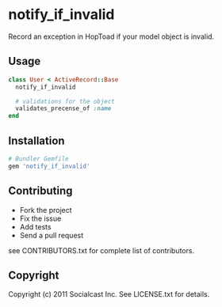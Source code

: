 # notify_if_invalid

Record an exception in HopToad if your model object is invalid.

## Usage

```ruby
class User < ActiveRecord::Base
  notify_if_invalid

  # validations for the object
  validates_precense_of :name
end
```

## Installation

```ruby
# Bundler Gemfile
gem 'notify_if_invalid'
```

## Contributing

* Fork the project
* Fix the issue
* Add tests
* Send a pull request

see CONTRIBUTORS.txt for complete list of contributors.

## Copyright

Copyright (c) 2011 Socialcast Inc. 
See LICENSE.txt for details.
